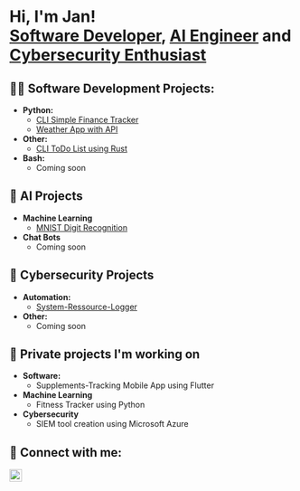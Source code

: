 <h1>Hi, I'm Jan! <br/><a href="https://github.com/janwichmann98">Software Developer</a>, <a href="https://github.com/janwichmann98">AI Engineer</a> and <a href="https://github.com/janwichmann98/">Cybersecurity Enthusiast</a></h1>

<h2>👨‍💻 Software Development Projects:</h2>

- <b>Python:</b>
  - [CLI Simple Finance Tracker](https://github.com/janwichmann98/finance-tracker-v1)
  - [Weather App with API](https://github.com/janwichmann98/weather-app)
- <b>Other:</b>
  - [CLI ToDo List using Rust](https://github.com/janwichmann98/cli-todo-app)
- <b>Bash:</b>
  - Coming soon

<h2>🤖 AI Projects</h2>

- <b>Machine Learning</b>
  - [MNIST Digit Recognition](https://github.com/janwichmann98/mnist-digit-recognition)
- <b>Chat Bots</b>
  - Coming soon

<h2>👾 Cybersecurity Projects</h2>

- <b>Automation:</b>
  - [System-Ressource-Logger](https://github.com/janwichmann98/system-ressource-logger)
- <b>Other:</b>
  - Coming soon

<h2>🔭 Private projects I'm working on</h2>

- <b>Software:</b>
  - Supplements-Tracking Mobile App using Flutter
- <b>Machine Learning</b>
  - Fitness Tracker using Python
- <b>Cybersecurity</b>
  - SIEM tool creation using Microsoft Azure

<h2> 🤳 Connect with me:</h2>

[<img align="left" alt="JanWichmann | linkedin" width="22px" src="https://cdn.jsdelivr.net/npm/simple-icons@v3/icons/linkedin.svg" />](https://linkedin.com/in/jan-wichmann)
